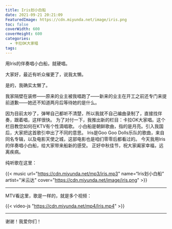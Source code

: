 ```yaml
---
title: Iris划小白船
date: 2021-09-21 20:21:09
FeaturedImage: https://cdn.miyunda.net/image/iris.png
toc: false
coverWidth: 600
coverHeight: 600
categories:
  - 卡拉OK大家唱
tags:
---
```


用Iris的伴奏唱小白船，就硬唱。

<!-- more -->


大家好，最近有听众催更了，说我太懒。

是的，我确实太懒了。

我家隔壁在装修——原来的业主被我唱跑了——新来的业主在开工之前还专门来提前道歉——她还不知道两月后等待她的是什么。

因为目前太吵了，弹琴自己都听不清楚，所以我就不自己编曲录制了，直接找伴奏，跟着唱，这样很快。
为了对付一下，我推出新的栏目：卡拉OK大家唱。这个栏目教您如何在KTV有个性滴唱歌。
小白船是朝鲜歌曲，指的是月亮。引入我国后，大家把这首歌引申出了不同的意思。
Iris是Goo Goo Dolls乐队的歌曲，来自同名专辑，以及电影天使之城，这部电影也是咱们零零后都看过的。
今天我用Iris的伴奏唱小白船，给大家带来船新的感受。
正好中秋佳节，祝大家阖家幸福，远离疾病。

纯听歌在这里：

{{< music
url="https://cdn.miyunda.net/mp3/iris.mp3"
name=“Iris划小白船”
artist="米云达"
cover="https://cdn.miyunda.net/image/iris.png" >}}

---

MTV看这里，歌是一样的，就是多个视频：

{{< video-js "https://cdn.miyunda.net/mp4/Iris.mp4" >}}

---

谢谢！我爱你们！
